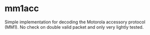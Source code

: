 mm1acc
======

Simple implementation for decoding the Motorola accessory protocol (MM1). No check on double valid packet and only very lightly tested. 